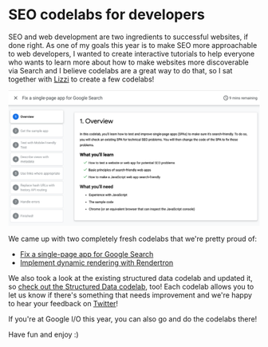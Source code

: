 <!-- SEO codelabs for developers -->

# SEO codelabs for developers

SEO and web development are two ingredients to successful websites, if done right.
As one of my goals this year is to make SEO more approachable to web developers,
I wanted to create interactive tutorials to help everyone who wants to learn more
about how to make websites more discoverable via Search and I believe codelabs are
a great way to do that, so I sat together with [Lizzi](https://twitter.com/lizziharvey) 
to create a few codelabs!

![Try the codelabs right from your browser!](/images/post-images/codelabs.png)

We came up with two completely fresh codelabs that we're pretty proud of:

- [Fix a single-page app for Google Search](https://codelabs.developers.google.com/codelabs/making-a-single-page-app-search-friendly)
- [Implement dynamic rendering with Rendertron](https://codelabs.developers.google.com/codelabs/dynamic-rendering/)

We also took a look at the existing structured data codelab and updated it, so [check out the Structured Data codelab](https://codelabs.developers.google.com/codelabs/structured-data/), too!
Each codelab allows you to let us know if there's something that needs improvement and we're happy to hear your feedback on [Twitter](https://twitter.com/g33konaut)!

If you're at Google I/O this year, you can also go and do the codelabs there!

Have fun and enjoy :)
